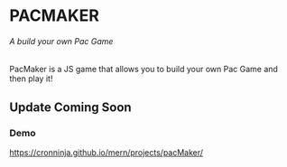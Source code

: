 # PACMAKER
###### A build your own Pac Game

PacMaker is a JS game that allows you to build your own Pac Game and then play it!
## Update Coming Soon

### Demo
https://cronninja.github.io/mern/projects/pacMaker/